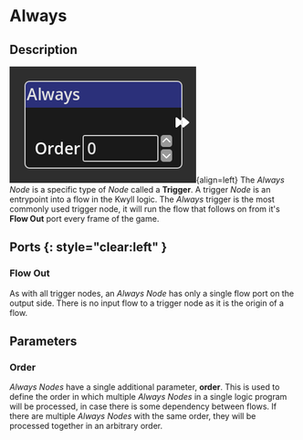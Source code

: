 # Always

## Description

![Always Node](../../assets/nodes/always_node.png){align=left} The *Always
Node* is a specific type of *Node* called a __Trigger__. A trigger *Node* is an
entrypoint into a flow in the Kwyll logic. The *Always* trigger is the most
commonly used trigger node, it will run the flow that follows on from it's
__Flow Out__ port every frame of the game.  


## Ports {: style="clear:left" }

### Flow Out

As with all trigger nodes, an *Always Node* has only a single flow port
on the output side. There is no input flow to a trigger node as it is
the origin of a flow.

## Parameters

### Order 

*Always Nodes* have a single additional parameter, __order__. This is
used to define the order in which multiple *Always Nodes* in a single
logic program will be processed, in case there is some dependency
between flows. If there are multiple *Always Nodes* with the same order,
they will be processed together in an arbitrary order.
